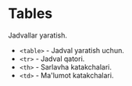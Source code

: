 # Tables
Jadvallar yaratish.

- `<table>` - Jadval yaratish uchun.
- `<tr>` - Jadval qatori.
- `<th>` - Sarlavha katakchalari.
- `<td>` - Ma'lumot katakchalari.

